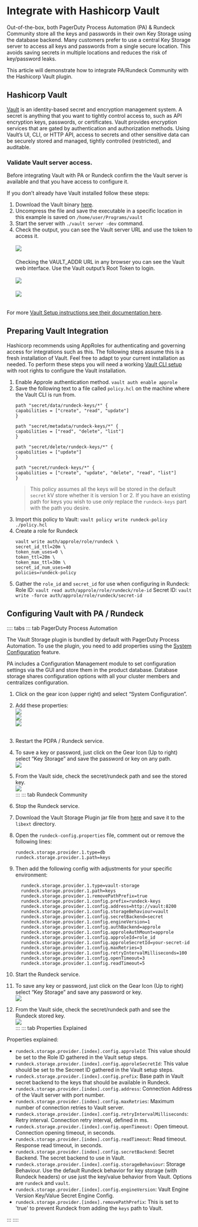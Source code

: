 # Integrate with Hashicorp Vault

Out-of-the-box, both PagerDuty Process Automation (PA) & Rundeck Community store all the keys and passwords in their own Key Storage using the database backend. Many customers prefer to use a central Key Storage server to access all keys and passwords from a single secure location. This avoids saving secrets in multiple locations and reduces the risk of key/password leaks.

This article will demonstrate how to integrate PA/Rundeck Community with the Hashicorp Vault plugin.

## Hashicorp Vault

[Vault](https://www.vaultproject.io/) is an identity-based secret and encryption management system. A secret is anything that you want to tightly control access to, such as API encryption keys, passwords, or certificates. Vault provides encryption services that are gated by authentication and authorization methods. Using Vault’s UI, CLI, or HTTP API, access to secrets and other sensitive data can be securely stored and managed, tightly controlled (restricted), and auditable.

### Validate Vault server access.

Before integrating Vault with PA or Rundeck confirm the the Vault server is available and that you have access to configure it.

If you don’t already have Vault installed follow these steps:

1. Download the Vault binary [here](https://www.vaultproject.io/downloads).
1. Uncompress the file and save the executable in a specific location in this example is saved on `/home/user/Programs/vault`
1. Start the server with `./vault server -dev` command.
1. Check the output, you can see the Vault server URL and use the token to access it.<br><br>
![](/assets/img/Vault1.png)<br><br>
Checking the VAULT_ADDR URL in any browser you can see the Vault web interface.  Use the Vault output’s Root Token to login.<br><br>
![](/assets/img/Vault2.png)<br><br>
![](/assets/img/Vault3.png)<br><br>

For more [Vault Setup instructions see their documentation here](https://developer.hashicorp.com/vault/docs/install).


## Preparing Vault Integration

Hashicorp recommends using AppRoles for authenticating and governing access for integrations such as this.  The following steps assume this is a fresh installation of Vault. Feel free to adapt to your current installation as needed.  To perform these steps you will need a working [Vault CLI setup](https://developer.hashicorp.com/vault/docs/commands) with root rights to configure the Vault installation.

1. Enable Approle authentication method. `vault auth enable approle`
1. Save the following text to a file called `policy.hcl` on the machine where the Vault CLI is run from.
    ```
    path "secret/data/rundeck-keys/*" {
    capabilities = ["create", "read", "update"]
    }
    
    path "secret/metadata/rundeck-keys/*" {
    capabilities = ["read", "delete", "list"]
    }

    path "secret/delete/rundeck-keys/*" {
    capabilities = ["update"]
    }

    path "secret/rundeck-keys/*" {
    capabilities = ["create", "update", "delete", "read", "list"]
    }
    ```
    > This policy assumes all the keys will be stored in the default `secret` kV store whether it is version 1 or 2.  If you have an existing path for keys you wish to use *only* replace the `rundeck-keys` part with the path you desire.
1. Import this policy to Vault: `vault policy write rundeck-policy ./policy.hcl`
1. Create a role for Rundeck
    ```
    vault write auth/approle/role/rundeck \
    secret_id_ttl=20m \
    token_num_uses=0 \
    token_ttl=20m \
    token_max_ttl=30m \
    secret_id_num_uses=40
    policies=rundeck-policy
    ```
1. Gather the `role_id` and `secret_id` for use when configuring in Rundeck:
    Role ID: `vault read auth/approle/role/rundeck/role-id`
    Secret ID: `vault write -force auth/approle/role/rundeck/secret-id`


## Configuring Vault with PA / Rundeck

:::: tabs
::: tab PagerDuty Process Automation

The Vault Storage plugin is bundled by default with PagerDuty Process Automation.  To use the plugin, you need to add properties using the [System Configuration](/manual/configuration-mgmt/configmgmt.md#managing-configuration) feature.

PA includes a Configuration Management module to set configuration settings via the GUI and store them in the product database. Database storage shares configuration options with all your cluster members and centralizes configuration.

1. Click on the gear icon (upper right) and select “System Configuration”.
1. Add these properties:<br>
    ![](/assets/img/Vault4.png)<br>
    ![](/assets/img/Vault9.png)<br>
    ![](/assets/img/Vault10.png)<br><br>
1. Restart the PDPA / Rundeck service.
1. To save a key or password, just click on the Gear Icon (Up to right) select “Key Storage” and save the password or key on any path.<br>
![](/assets/img/Vault5.png)<br>
1. From the Vault side, check the secret/rundeck path and see the stored key.<br>
![](/assets/img/Vault6.png)<br>
:::
::: tab Rundeck Community

1. Stop the Rundeck service.
1. Download the Vault Storage Plugin jar file from [here](https://github.com/rundeck-plugins/vault-storage/releases) and save it to the `libext` directory.
1. Open the `rundeck-config.properties` file, comment out or remove the following lines:
    ```
    rundeck.storage.provider.1.type=db
    rundeck.storage.provider.1.path=keys
    ```
1. Then add the following config with adjustments for your specific environment:
    ```
      rundeck.storage.provider.1.type=vault-storage
      rundeck.storage.provider.1.path=keys
      rundeck.storage.provider.1.removePathPrefix=true
      rundeck.storage.provider.1.config.prefix=rundeck-keys
      rundeck.storage.provider.1.config.address=http://vault:8200
      rundeck.storage.provider.1.config.storageBehaviour=vault
      rundeck.storage.provider.1.config.secretBackend=secret
      rundeck.storage.provider.1.config.engineVersion=1
      rundeck.storage.provider.1.config.authBackend=approle
      rundeck.storage.provider.1.config.approleAuthMount=approle
      rundeck.storage.provider.1.config.approleId=role_id
      rundeck.storage.provider.1.config.approleSecretId=your-secret-id
      rundeck.storage.provider.1.config.maxRetries=3
      rundeck.storage.provider.1.config.retryIntervalMilliseconds=100
      rundeck.storage.provider.1.config.openTimeout=3
      rundeck.storage.provider.1.config.readTimeout=5
    ```
1. Start the Rundeck service.<br>
1. To save any key or password, just click on the Gear Icon (Up to right) select “Key Storage” and save any password or key.<br>
![](/assets/img/Vault7.png)<br>
1. From the Vault side, check the secret/rundeck path and see the Rundeck stored key.<br>
![](/assets/img/Vault8.png)<br>
:::
::: tab Properties Explained

Properties explained:
* `rundeck.storage.provider.[index].config.approleId`: This value should be set to the Role ID gathered in the Vault setup steps.
* `rundeck.storage.provider.[index].config.approleSecretId`: This value should be set to the Secreet ID gathered in the Vault setup steps.
* `rundeck.storage.provider.[index].config.prefix`: Base path in Vault secret backend to the keys that should be available in Rundeck.<br>
* `rundeck.storage.provider.[index].config.address`: Connection Address of the Vault server with port number.<br>
* `rundeck.storage.provider.[index].config.maxRetries`: Maximum number of connection retries to Vault server.<br>
* `rundeck.storage.provider.[index].config.retryIntervalMilliseconds`: Retry interval. Connection retry interval, defined in ms.<br>
* `rundeck.storage.provider.[index].config.openTimeout:` Open timeout. Connection opening timeout, in seconds.<br>
* `rundeck.storage.provider.[index].config.readTimeout`: Read timeout. Response read timeout, in seconds.<br>
* `rundeck.storage.provider.[index].config.secretBackend`: Secret Backend. The secret backend to use in Vault.<br>
* `rundeck.storage.provider.[index].config.storageBehaviour`: Storage Behaviour. Use the default Rundeck behavior for key storage (with Rundeck headers) or use just the key/value behavior from Vault. Options are `rundeck` and `vault`.<br>
* `rundeck.storage.provider.[index].config.engineVersion`: Vault Engine Version Key/Value Secret Engine Config.<br>
* `rundeck.storage.provider.[index].removePathPrefix`: This is set to 'true' to prevent Rundeck from adding the `keys` path to Vault.

:::
::::